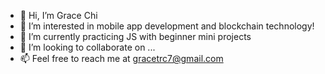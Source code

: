 - 👋 Hi, I’m Grace Chi
- 👀 I’m interested in mobile app development and blockchain technology!
- 🌱 I’m currently practicing JS with beginner mini projects
- 💞️ I’m looking to collaborate on ...
- 📫 Feel free to reach me at gracetrc7@gmail.com

<!---
graceechi/graceechi is a ✨ special ✨ repository because its `README.md` (this file) appears on your GitHub profile.
You can click the Preview link to take a look at your changes.

I graduated from The University of Texas at Austin with a degree in Nutritional Sciences but surprisingly found innovative technology a growing interest that I wanted to pursue a career in. Transitioning from the medical field to the tech industry has been fascinating as I have learned more about how automating data can connect the natural and digital world efficiently and securely.

I’m looking forward to growing as a software engineer and I’m especially enthusiastic to learn about blockchain technology and artificial intelligence in the future!

In my free time, I enjoy baking/cooking, acrylic painting, traveling, and exploring new restaurants/bars! Feel free to reach out to me at gracetrc7@gmail.com

--->
